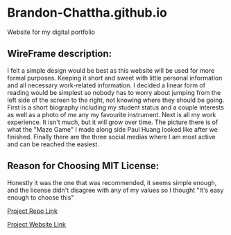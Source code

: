 # Brandon-Chattha.github.io
Website for my digital portfolio

## WireFrame description:
I felt a simple design would be best as this website will be used for more formal purposes. Keeping it short and sweet with little personal information and all necessary work-related information. I decided a linear form of reading would be simplest so nobody has to worry about jumping from the left side of the screen to the right, not knowing where they should be going. First is a short biography including my student status and a couple interests as well as a photo of me any my favourite instrument. Next is all my work experience. It isn't much, but it will grow over time. The picture there is of what the "Maze Game" I made along side Paul Huang looked like after we finished. Finally there are the three social medias where I am most active and can be reached the easiest.

## Reason for Choosing MIT License:
Honestly it was the one that was recommended, it seems simple enough, and the license didn't disagree with any of my values so I thought "It's easy enough to choose this"

[Project Repo Link](https://github.com/Carbonate1/Brandon-Chattha.github.io.git)

[Project Website Link](https://carbonate1.github.io/Brandon-Chattha.github.io/)